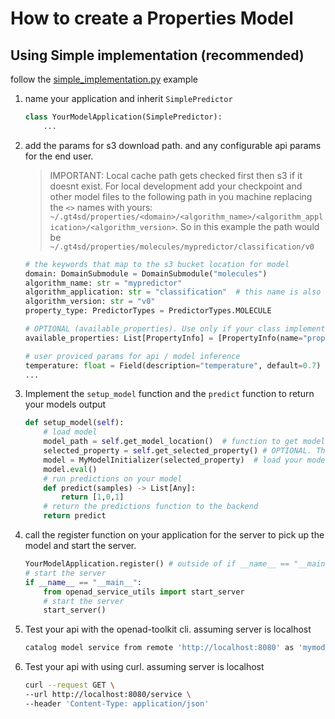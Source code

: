 # How to create a Properties Model

## Using Simple implementation (recommended)
follow the [simple_implementation.py](examples/properties/implementation.py) example

<!-- ### steps -->
1. name your application and inherit `SimplePredictor`
    ```python
    class YourModelApplication(SimplePredictor):
        ...
    ```
2. add the params for s3 download path. and any configurable api params for the end user.

    > IMPORTANT: Local cache path gets checked first then s3 if it doesnt exist. For local development add your checkpoint and other model files to the following path in you machine replacing the `<>` names with yours: `~/.gt4sd/properties/<domain>/<algorithm_name>/<algorithm_application>/<algorithm_version>`. So in this example the path would be `~/.gt4sd/properties/molecules/mypredictor/classification/v0`

    ```python
    # the keywords that map to the s3 bucket location for model
    domain: DomainSubmodule = DomainSubmodule("molecules")
    algorithm_name: str = "mypredictor"
    algorithm_application: str = "classification"  # this name is also used for api call.
    algorithm_version: str = "v0"
    property_type: PredictorTypes = PredictorTypes.MOLECULE

    # OPTIONAL (available_properties). Use only if your class implements many models the user can choose from.
    available_properties: List[PropertyInfo] = [PropertyInfo(name="property1", description=""), PropertyInfo(name="property2", description="")]

    # user proviced params for api / model inference
    temperature: float = Field(description="temperature", default=0.7)
    ...
    ```
3. Implement the `setup_model` function and the `predict` function to return your models output
    ```python
    def setup_model(self):
        # load model
        model_path = self.get_model_location()  # function to get model files path
        selected_property = self.get_selected_property() # OPTIONAL. The selected property from (var::available_properties)
        model = MyModelInitializer(selected_property)  # load your model. do something
        model.eval()
        # run predictions on your model
        def predict(samples) -> List[Any]:
            return [1,0,1]
        # return the predictions function to the backend
        return predict
    ```
4. call the register function on your application for the server to pick up the model and start the server.
    ```python
    YourModelApplication.register() # outside of if __name__ == "__main__"
    # start the server
    if __name__ == "__main__":
        from openad_service_utils import start_server
        # start the server
        start_server()
    ```
5. Test your api with the openad-toolkit cli. assuming server is localhost
    ```bash
    catalog model service from remote 'http://localhost:8080' as 'mymodel'
    ```
5. Test your api with using curl. assuming server is localhost
    ```bash
    curl --request GET \
    --url http://localhost:8080/service \
    --header 'Content-Type: application/json'
    ```
